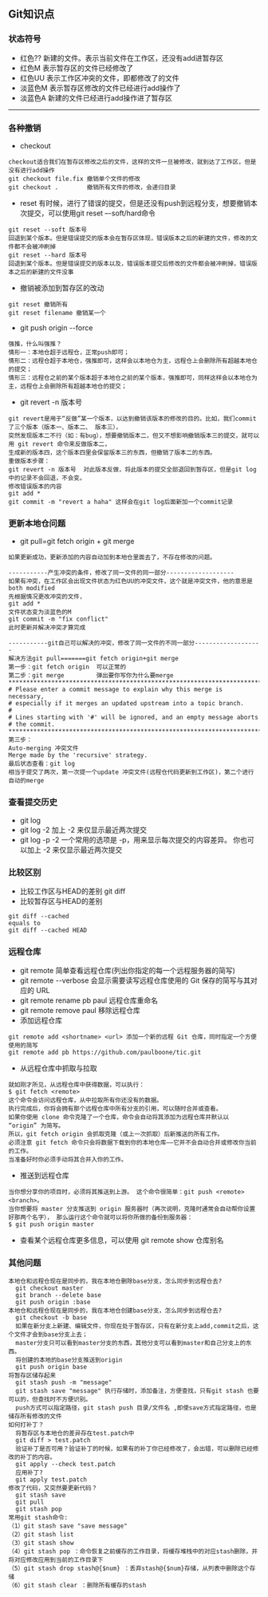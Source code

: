 ## Git知识点
### 状态符号
* 红色?? 新建的文件。表示当前文件在工作区，还没有add进暂存区
* 红色M  表示暂存区的文件已经修改了
* 红色UU 表示工作区冲突的文件，即都修改了的文件
* 淡蓝色M 表示暂存区修改的文件已经进行add操作了
* 淡蓝色A 新建的文件已经进行add操作进了暂存区
***
### 各种撤销
* checkout
```
checkout适合我们在暂存区修改之后的文件，这样的文件一旦被修改，就到达了工作区，但是没有进行add操作
git checkout file.fix 撤销单个文件的修改
git checkout .        撤销所有文件的修改，会递归目录
```
* reset 有时候，进行了错误的提交，但是还没有push到远程分支，想要撤销本次提交，可以使用git reset –-soft/hard命令
```
git reset --soft 版本号
回退到某个版本。但是错误提交的版本会在暂存区体现，错误版本之后的新建的文件，修改的文件都不会被冲刷掉
git reset --hard 版本号
回退到某个版本。但是错误提交的版本以及，错误版本提交后修改的文件都会被冲刷掉，错误版本之后的新建的文件没事
```
* 撤销被添加到暂存区的改动
```
git reset 撤销所有
git reset filename 撤销某一个
```
* git push origin --force
```
强推，什么叫强推？
情形一：本地仓超于远程仓，正常push即可；
情形二：远程仓超于本地仓，强推即可，这样会以本地仓为主，远程仓上会删除所有超越本地仓的提交；
情形三：远程仓之前的某个版本超于本地仓之前的某个版本，强推即可，同样这样会以本地仓为主，远程仓上会删除所有超越本地仓的提交；
```
* git revert -n 版本号
```
git revert是用于“反做”某一个版本，以达到撤销该版本的修改的目的。比如，我们commit了三个版本（版本一、版本二、 版本三），
突然发现版本二不行（如：有bug），想要撤销版本二，但又不想影响撤销版本三的提交，就可以用 git revert 命令来反做版本二，
生成新的版本四，这个版本四里会保留版本三的东西，但撤销了版本二的东西。
重做版本步骤：
git revert -n 版本号  对此版本反做，将此版本的提交全部退回到暂存区，但是git log中的记录不会回退，不会变。
修改错误版本的内容
git add *
git commit -m "revert a haha" 这样会在git log后面新加一个commit记录
```
### 更新本地仓问题
* git pull=git fetch origin + git merge
```
如果更新成功，更新添加的内容自动加到本地仓里面去了，不存在修改的问题。

-----------产生冲突的条件，修改了同一文件的同一部分-------------------
如果有冲突，在工作区会出现文件状态为红色UU的冲突文件，这个就是冲突文件，他的意思是both modified
先根据情况更改冲突的文件，
git add *
文件状态变为淡蓝色的M
git commit -m "fix conflict"
此时更新并解决冲突才算完成

-----------git自己可以解决的冲突，修改了同一文件的不同一部分-------------------
解决方法git pull=======git fetch origin+git merge
第一步：git fetch origin  可以正常的
第二步：git merge         弹出要你写你为什么要merge
*****************************************************************************
# Please enter a commit message to explain why this merge is necessary,
# especially if it merges an updated upstream into a topic branch.
#
# Lines starting with '#' will be ignored, and an empty message aborts
# the commit.
************************************************************************************
第三步：
Auto-merging 冲突文件
Merge made by the 'recursive' strategy.
最后状态查看：git log
相当于提交了两次，第一次提一个update 冲突文件(远程仓代码更新到工作区)，第二个进行自动的merge
```
### 查看提交历史
* git log
* git log -2     加上 -2 来仅显示最近两次提交
* git log -p -2  一个常用的选项是 -p，用来显示每次提交的内容差异。 你也可以加上 -2 来仅显示最近两次提交
### 比较区别
* 比较工作区与HEAD的差别 git diff
* 比较暂存区与HEAD的差别
```
git diff --cached 
equals to
git diff --cached HEAD
```
### 远程仓库
* git remote 简单查看远程仓库(列出你指定的每一个远程服务器的简写)
* git remote --verbose 会显示需要读写远程仓库使用的 Git 保存的简写与其对应的 URL
* git remote rename pb paul 远程仓库重命名
* git remote remove paul 移除远程仓库
* 添加远程仓库
```
git remote add <shortname> <url> 添加一个新的远程 Git 仓库，同时指定一个方便使用的简写
git remote add pb https://github.com/paulboone/tic.git
```
* 从远程仓库中抓取与拉取
```
就如刚才所见，从远程仓库中获得数据，可以执行：
$ git fetch <remote>
这个命令会访问远程仓库，从中拉取所有你还没有的数据。
执行完成后，你将会拥有那个远程仓库中所有分支的引用，可以随时合并或查看。
如果你使用 clone 命令克隆了一个仓库，命令会自动将其添加为远程仓库并默认以 “origin” 为简写。
所以，git fetch origin 会抓取克隆（或上一次抓取）后新推送的所有工作。
必须注意 git fetch 命令只会将数据下载到你的本地仓库——它并不会自动合并或修改你当前的工作。
当准备好时你必须手动将其合并入你的工作。
```
* 推送到远程仓库
```
当你想分享你的项目时，必须将其推送到上游。 这个命令很简单：git push <remote> <branch>。
当你想要将 master 分支推送到 origin 服务器时（再次说明，克隆时通常会自动帮你设置好那两个名字）， 那么运行这个命令就可以将你所做的备份到服务器：
$ git push origin master
```
* 查看某个远程仓库更多信息，可以使用 git remote show 仓库别名
### 其他问题
```
本地仓和远程仓现在是同步的，我在本地仓删除base分支，怎么同步到远程仓去?
  git checkout master
  git branch --delete base
  git push origin :base
本地仓和远程仓现在是同步的，我在本地仓创建base分支，怎么同步到远程仓去?
  git checkout -b base
  如果在新分支上新建、编辑文件，你现在处于暂存区，只有在新分支上add,commit之后，这个文件才会到base分支上去；
  master分支只可以看到master分支的东西，其他分支可以看到master和自己分支上的东西。
  将创建的本地的base分支推送到origin
  git push origin base 
将暂存区储存起来
  git stash push -m "message"
  git stash save "message" 执行存储时，添加备注，方便查找，只有git stash 也要可以的，但查找时不方便识别。
  push方式可以指定路径，git stash push 目录/文件名 ,即使save方式指定路径，也是储存所有修改的文件
如何打补丁？
  将暂存区与本地仓的差异存在test.patch中
  git diff > test.patch
  验证补丁是否可用？验证补丁的时候，如果有的补丁你已经修改了，会出错，可以删除已经修改的补丁的内容。
  git apply --check test.patch
  应用补丁?
  git apply test.patch
修改了代码，又突然要更新代码？
  git stash save
  git pull
  git stash pop
常用git stash命令:
（1）git stash save "save message"
（2）git stash list 
（3）git stash show 
（4）git stash pop ：命令恢复之前缓存的工作目录，将缓存堆栈中的对应stash删除，并将对应修改应用到当前的工作目录下
（5）git stash drop stash@{$num} ：丢弃stash@{$num}存储，从列表中删除这个存储
（6）git stash clear ：删除所有缓存的stash
```
